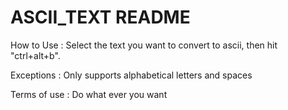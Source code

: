 # ASCII_TEXT README

How to Use : Select the text you want to convert to ascii, then hit "ctrl+alt+b".

Exceptions 
	: Only supports alphabetical letters and spaces

Terms of use
	: Do what ever you want
